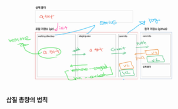 ![Screen Shot 2021-06-22 at 오후 3.37](md-images/Screen%20Shot%202021-06-22%20at%20%EC%98%A4%ED%9B%84%203.37.png)

### 삽질 총량의 법칙

